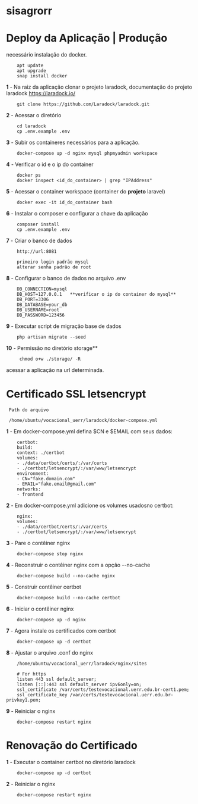 # sisagrorr

# **Deploy da Aplicação | Produção**

necessário instalação do docker.
        
        apt update
        apt upgrade
        snap install docker

**1** - Na raiz da aplicação clonar o projeto  laradock, documentação do projeto laradock https://laradock.io/

        git clone https://github.com/Laradock/laradock.git

**2** - Acessar o diretório
  
        cd laradock
        cp .env.example .env

**3** - Subir os containeres necessários para a aplicação.

        docker-compose up -d nginx mysql phpmyadmin workspace

**4** - Verificar o id e o ip do container 

        docker ps
        docker inspect <id_do_container> | grep "IPAddress"

**5** - Acessar o container workspace (container do **projeto** laravel)

        docker exec -it id_do_container bash

**6** - Instalar o composer e configurar a chave da aplicação

        composer install
        cp .env.example .env
        

**7** - Criar o banco de dados

        http://url:8081

        primeiro login padrão mysql
        alterar senha padrão de root

**8** - Configurar o banco de dados no arquivo .env  

        DB_CONNECTION=mysql
        DB_HOST=127.0.0.1   **verificar o ip do container do mysql**
        DB_PORT=3306
        DB_DATABASE=your_db
        DB_USERNAME=root
        DB_PASSWORD=123456

**9** - Executar script de migração base de dados

        php artisan migrate --seed


**10** - Permissão no diretório storage**   

         chmod o+w ./storage/ -R

acessar a aplicação na url determinada.



# **Certificado SSL letsencrypt**

     Path do arquivo 
     
     /home/ubuntu/vocacional_uerr/laradock/docker-compose.yml 

**1** - Em docker-compose.yml defina $CN e $EMAIL com seus dados:

        certbot:
        build:
        context: ./certbot
        volumes:
        - ./data/certbot/certs/:/var/certs
        - ./certbot/letsencrypt/:/var/www/letsencrypt
        environment:
        - CN="fake.domain.com"
        - EMAIL="fake.email@gmail.com"
        networks:
        - frontend

**2** - Em docker-compose.yml adicione os volumes usados ​​no certbot:
        
        nginx:
        volumes:
        - ./data/certbot/certs/:/var/certs
        - ./certbot/letsencrypt/:/var/www/letsencrypt


**3** - Pare o contêiner nginx

        docker-compose stop nginx

**4** - Reconstruir o contêiner nginx com a opção --no-cache

        docker-compose build --no-cache nginx

**5** - Construir contêiner certbot
    
        docker-compose build --no-cache certbot

**6** - Iniciar o contêiner nginx

        docker-compose up -d nginx

**7** - Agora instale os certificados com certbot

        docker-compose up -d certbot    

**8** - Ajustar o arquivo .conf do nginx            

        /home/ubuntu/vocacional_uerr/laradock/nginx/sites

        # For https
        listen 443 ssl default_server;
        listen [::]:443 ssl default_server ipv6only=on;
        ssl_certificate /var/certs/testevocacional.uerr.edu.br-cert1.pem;
        ssl_certificate_key /var/certs/testevocacional.uerr.edu.br-privkey1.pem;

**9** - Reiniciar o nginx

        docker-compose restart nginx



# **Renovação do Certificado**

**1** - Executar o container certbot no diretório laradock

        docker-compose up -d certbot

**2** - Reiniciar o nginx

        docker-compose restart nginx

